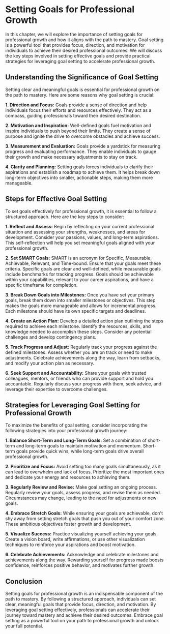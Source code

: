 Setting Goals for Professional Growth
==============================================

In this chapter, we will explore the importance of setting goals for professional growth and how it aligns with the path to mastery. Goal setting is a powerful tool that provides focus, direction, and motivation for individuals to achieve their desired professional outcomes. We will discuss the key steps involved in setting effective goals and provide practical strategies for leveraging goal setting to accelerate professional growth.

Understanding the Significance of Goal Setting
----------------------------------------------

Setting clear and meaningful goals is essential for professional growth on the path to mastery. Here are some reasons why goal setting is crucial:

**1. Direction and Focus:** Goals provide a sense of direction and help individuals focus their efforts and resources effectively. They act as a compass, guiding professionals toward their desired destination.

**2. Motivation and Inspiration:** Well-defined goals fuel motivation and inspire individuals to push beyond their limits. They create a sense of purpose and ignite the drive to overcome obstacles and achieve success.

**3. Measurement and Evaluation:** Goals provide a yardstick for measuring progress and evaluating performance. They enable individuals to gauge their growth and make necessary adjustments to stay on track.

**4. Clarity and Planning:** Setting goals forces individuals to clarify their aspirations and establish a roadmap to achieve them. It helps break down long-term objectives into smaller, actionable steps, making them more manageable.

Steps for Effective Goal Setting
--------------------------------

To set goals effectively for professional growth, it is essential to follow a structured approach. Here are the key steps to consider:

**1. Reflect and Assess:** Begin by reflecting on your current professional situation and assessing your strengths, weaknesses, and areas for development. Consider your passions, values, and long-term aspirations. This self-reflection will help you set meaningful goals aligned with your professional growth.

**2. Set SMART Goals:** SMART is an acronym for Specific, Measurable, Achievable, Relevant, and Time-bound. Ensure that your goals meet these criteria. Specific goals are clear and well-defined, while measurable goals include benchmarks for tracking progress. Goals should be achievable within your capabilities, relevant to your career aspirations, and have a specific timeframe for completion.

**3. Break Down Goals into Milestones:** Once you have set your primary goals, break them down into smaller milestones or objectives. This step makes the goals more manageable and allows for incremental progress. Each milestone should have its own specific targets and deadlines.

**4. Create an Action Plan:** Develop a detailed action plan outlining the steps required to achieve each milestone. Identify the resources, skills, and knowledge needed to accomplish these steps. Consider any potential challenges and develop contingency plans.

**5. Track Progress and Adjust:** Regularly track your progress against the defined milestones. Assess whether you are on track or need to make adjustments. Celebrate achievements along the way, learn from setbacks, and modify your action plan as necessary.

**6. Seek Support and Accountability:** Share your goals with trusted colleagues, mentors, or friends who can provide support and hold you accountable. Regularly discuss your progress with them, seek advice, and leverage their expertise to overcome challenges.

Strategies for Leveraging Goal Setting for Professional Growth
--------------------------------------------------------------

To maximize the benefits of goal setting, consider incorporating the following strategies into your professional growth journey:

**1. Balance Short-Term and Long-Term Goals:** Set a combination of short-term and long-term goals to maintain motivation and momentum. Short-term goals provide quick wins, while long-term goals drive overall professional growth.

**2. Prioritize and Focus:** Avoid setting too many goals simultaneously, as it can lead to overwhelm and lack of focus. Prioritize the most important ones and dedicate your energy and resources to achieving them.

**3. Regularly Review and Revise:** Make goal setting an ongoing process. Regularly review your goals, assess progress, and revise them as needed. Circumstances may change, leading to the need for adjustments or new goals.

**4. Embrace Stretch Goals:** While ensuring your goals are achievable, don't shy away from setting stretch goals that push you out of your comfort zone. These ambitious objectives foster growth and development.

**5. Visualize Success:** Practice visualizing yourself achieving your goals. Create a vision board, write affirmations, or use other visualization techniques to reinforce your aspirations and boost motivation.

**6. Celebrate Achievements:** Acknowledge and celebrate milestones and achievements along the way. Rewarding yourself for progress made boosts confidence, reinforces positive behavior, and motivates further growth.

Conclusion
----------

Setting goals for professional growth is an indispensable component of the path to mastery. By following a structured approach, individuals can set clear, meaningful goals that provide focus, direction, and motivation. By leveraging goal setting effectively, professionals can accelerate their journey toward mastery and achieve their desired outcomes. Embrace goal setting as a powerful tool on your path to professional growth and unlock your full potential.
